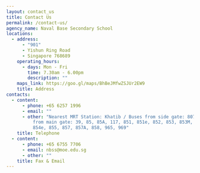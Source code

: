 ```yaml
---
layout: contact_us
title: Contact Us
permalink: /contact-us/
agency_name: Naval Base Secondary School
locations:
  - address:
      - "901"
      - Yishun Ring Road
      - Singapore 768689
    operating_hours:
      - days: Mon - Fri
        time: 7.30am - 6.00pm
        description: ""
    maps_link: https://goo.gl/maps/BhBeJMfwZSJUr2EW9
    title: Address
contacts:
  - content:
      - phone: +65 6257 1996
      - email: ""
      - other: "Nearest MRT Station: Khatib / Buses from side gate: 807, 811 / Buses
          from main gate: 39, 85, 85A, 117, 851, 851e, 852, 853, 853M, 854,
          854e, 855, 857, 857A, 858, 965, 969"
    title: Telephone
  - content:
      - phone: +65 6755 7706
      - email: nbss@moe.edu.sg
      - other: ""
    title: Fax & Email
---
```

